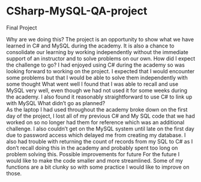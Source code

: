# CSharp-MySQL-QA-project
Final Project

Why are we doing this?
The project is an opportunity to show what we have learned in C# and MySQL during the academy. It is also a chance to consolidate our learning by working independently without the immediate support of an instructor and to solve problems on our own.
How did I expect the challenge to go?
I had enjoyed using C# during the academy so was looking forward to working on the project. I expected that I would encounter some problems but that I would be able to solve them independently with some thought
What went well
I found that I was able to recall and use MySQL very well, even though we had not used it for some weeks during the academy. I also found it reasonably straightforward to use C# to link up with MySQL 
What didn’t go as planned?	
As the laptop I had used throughout the academy broke down on the first day of the project, I lost all of my previous C# and My SQL code that we had worked on so no longer had them for reference which was an additional challenge. I also couldn’t get on the MySQL system until late on the first day due to password access which delayed me from creating my database. 
I also had trouble with returning the count of records from my SQL to C# as I don’t recall doing this in the academy and probably spent too long on problem solving this. 
Possible improvements for future
For the future I would like to make the code smaller and more streamlined. Some of my functions are a bit clunky so with some practice I would like to improve on those. 

